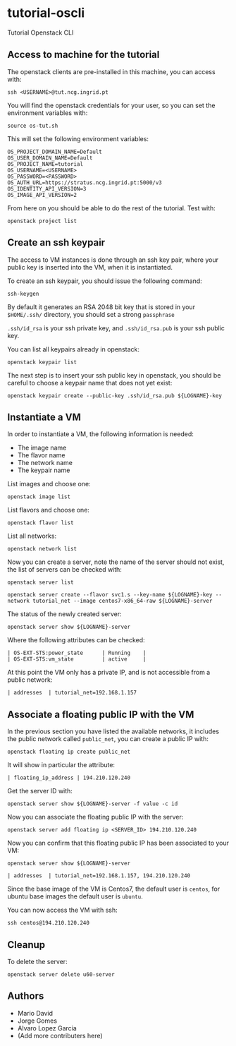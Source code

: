 # tutorial-oscli
Tutorial Openstack CLI

## Access to machine for the tutorial

The openstack clients are pre-installed in this machine, you can access with:

    ssh <USERNAME>@tut.ncg.ingrid.pt

You will find the openstack credentials for your user, so you can set the
environment variables with:

    source os-tut.sh

This will set the following environment variables:

    OS_PROJECT_DOMAIN_NAME=Default
    OS_USER_DOMAIN_NAME=Default
    OS_PROJECT_NAME=tutorial
    OS_USERNAME=<USERNAME>
    OS_PASSWORD=<PASSWORD>
    OS_AUTH_URL=https://stratus.ncg.ingrid.pt:5000/v3
    OS_IDENTITY_API_VERSION=3
    OS_IMAGE_API_VERSION=2

From here on you should be able to do the rest of the tutorial. Test with:

    openstack project list

## Create an ssh keypair

The access to VM instances is done through an ssh key pair, where your public
key is inserted into the VM, when it is instantiated.

To create an ssh keypair, you should issue the following command:

    ssh-keygen

By default it generates an RSA 2048 bit key that is stored in your `$HOME/.ssh/`
directory, you should set a strong `passphrase`

`.ssh/id_rsa` is your ssh private key, and `.ssh/id_rsa.pub` is your ssh public
key.

You can list all keypairs already in openstack:

    openstack keypair list

The next step is to insert your ssh public key in openstack, you should be careful
to choose a keypair name that does not yet exist:

    openstack keypair create --public-key .ssh/id_rsa.pub ${LOGNAME}-key

## Instantiate a VM

In order to instantiate a VM, the following information is needed:

* The image name
* The flavor name
* The network name
* The keypair name

List images and choose one:

    openstack image list

List flavors and choose one:

    openstack flavor list

List all networks:

    openstack network list

Now you can create a server, note the name of the server should not exist, the
list of servers can be checked with:

    openstack server list

    openstack server create --flavor svc1.s --key-name ${LOGNAME}-key --network tutorial_net --image centos7-x86_64-raw ${LOGNAME}-server

The status of the newly created server:

    openstack server show ${LOGNAME}-server

Where the following attributes can be checked:

    | OS-EXT-STS:power_state      | Running    |
    | OS-EXT-STS:vm_state         | active     |

At this point the VM only has a private IP, and is not accessible from a public
network:

    | addresses  | tutorial_net=192.168.1.157 

## Associate a floating public IP with the VM

In the previous section you have listed the available networks, it includes
the public network called `public_net`, you can create a public IP with:

    openstack floating ip create public_net

It will show in particular the attribute:

    | floating_ip_address | 194.210.120.240

Get the server ID with:

    openstack server show ${LOGNAME}-server -f value -c id

Now you can associate the floating public IP with the server:

    openstack server add floating ip <SERVER_ID> 194.210.120.240

Now you can confirm that this floating public IP has been associated to your VM:

    openstack server show ${LOGNAME}-server
    
    | addresses  | tutorial_net=192.168.1.157, 194.210.120.240

Since the base image of the VM is Centos7, the default user is `centos`,
for ubuntu base images the default user is `ubuntu`.

You can now access the VM with ssh:

    ssh centos@194.210.120.240

## Cleanup

To delete the server:

    openstack server delete u60-server



## Authors

* Mario David
* Jorge Gomes
* Alvaro Lopez Garcia
* (Add more contributers here)



